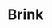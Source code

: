 ---
layout: song
id: 13
title: Brink
artist: Kraedt
genre: Complextro
image: Brink.jpg
buy-able: false
downloadable: true
yt-id: AaCs6qJpohQ
itunes:
beatport:
gplay:
amazon:
license: 1
---